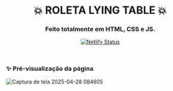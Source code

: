 <!-- Cabeçario -->

<div align="center">
  <h1>
  💥 ROLETA LYING TABLE 💥
  </h1>
  <h3>
   Feito totalmente em HTML, CSS e JS.
  </h3>
  
  [![Netlify Status](https://api.netlify.com/api/v1/badges/3d1c9e82-ede1-4a5c-a3cc-ea4c38302ca2/deploy-status)]([https://siteimparoupar.netlify.app/](https://roletalyingtable.netlify.app/))
  
</div>

<br>

 <!-- Pré-visualização da primeira página -->
<h3>
    ✨ Pré-visualização da página
</h3>

![Captura de tela 2025-04-28 084605](https://github.com/user-attachments/assets/72b803d6-3cdb-436a-8568-f412d9ae0fe5)

